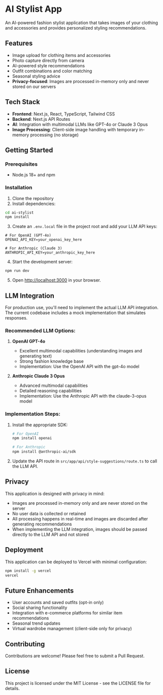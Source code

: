 # AI Stylist App

An AI-powered fashion stylist application that takes images of your clothing and accessories and provides personalized styling recommendations.

## Features

- Image upload for clothing items and accessories
- Photo capture directly from camera
- AI-powered style recommendations
- Outfit combinations and color matching
- Seasonal styling advice
- **Privacy-focused**: Images are processed in-memory only and never stored on our servers

## Tech Stack

- **Frontend**: Next.js, React, TypeScript, Tailwind CSS
- **Backend**: Next.js API Routes
- **AI**: Integration with multimodal LLMs like GPT-4o or Claude 3 Opus
- **Image Processing**: Client-side image handling with temporary in-memory processing (no storage)

## Getting Started

### Prerequisites

- Node.js 18+ and npm

### Installation

1. Clone the repository
2. Install dependencies:

```bash
cd ai-stylist
npm install
```

3. Create an `.env.local` file in the project root and add your LLM API keys:

```
# For OpenAI (GPT-4o)
OPENAI_API_KEY=your_openai_key_here

# For Anthropic (Claude 3)
ANTHROPIC_API_KEY=your_anthropic_key_here
```

4. Start the development server:

```bash
npm run dev
```

5. Open [http://localhost:3000](http://localhost:3000) in your browser.

## LLM Integration

For production use, you'll need to implement the actual LLM API integration. The current codebase includes a mock implementation that simulates responses.

### Recommended LLM Options:

1. **OpenAI GPT-4o**
   - Excellent multimodal capabilities (understanding images and generating text)
   - Strong fashion knowledge base
   - Implementation: Use the OpenAI API with the gpt-4o model

2. **Anthropic Claude 3 Opus**
   - Advanced multimodal capabilities
   - Detailed reasoning capabilities
   - Implementation: Use the Anthropic API with the claude-3-opus model

### Implementation Steps:

1. Install the appropriate SDK:
   ```bash
   # For OpenAI
   npm install openai
   
   # For Anthropic
   npm install @anthropic-ai/sdk
   ```

2. Update the API route in `src/app/api/style-suggestions/route.ts` to call the LLM API.

## Privacy

This application is designed with privacy in mind:

- Images are processed in-memory only and are never stored on the server
- No user data is collected or retained
- All processing happens in real-time and images are discarded after generating recommendations
- When implementing the LLM integration, images should be passed directly to the LLM API and not stored

## Deployment

This application can be deployed to Vercel with minimal configuration:

```bash
npm install -g vercel
vercel
```

## Future Enhancements

- User accounts and saved outfits (opt-in only)
- Social sharing functionality
- Integration with e-commerce platforms for similar item recommendations
- Seasonal trend updates
- Virtual wardrobe management (client-side only for privacy)

## Contributing

Contributions are welcome! Please feel free to submit a Pull Request.

## License

This project is licensed under the MIT License - see the LICENSE file for details.
